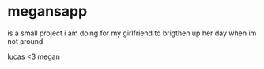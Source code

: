# megansapp
is a small project i am doing for my girlfriend to brigthen up her day when im not around 

lucas <3 megan
